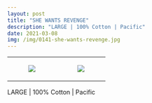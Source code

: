 ```yaml
---
layout: post
title: "SHE WANTS REVENGE"
description: "LARGE | 100% Cotton | Pacific"
date: 2021-03-08
img: /img/0141-she-wants-revenge.jpg
---
```




<table style="width:100%;"><tr><td style="vertical-align:top;">
      <figure class="tmblr-full" data-orig-height="2048" data-orig-width="1365" data-orig-src="https://concertshirts.netlify.app/shirts/0141/0141-01.jpg"><img src="https://64.media.tumblr.com/aa781f538bc355b561f4816d1e84a9c0/2cf162b65eedf85a-2c/s540x810/309faa8d22a45977abf3ebf2d83aa1dc838e4a5e.jpg" data-orig-height="2048" data-orig-width="1365" data-orig-src="https://concertshirts.netlify.app/shirts/0141/0141-01.jpg"/></figure></td>
    <td style="vertical-align:top;">
      <figure class="tmblr-full" data-orig-height="2048" data-orig-width="1365" data-orig-src="https://concertshirts.netlify.app/shirts/0141/0141-02.jpg"><img src="https://64.media.tumblr.com/b2f173f355181749698d937d1f9bc15b/2cf162b65eedf85a-5a/s540x810/332128589dc9db2a6e10a57e07d7f8783cdde353.jpg" data-orig-height="2048" data-orig-width="1365" data-orig-src="https://concertshirts.netlify.app/shirts/0141/0141-02.jpg"/></figure></td>
  </tr></table><p>
  LARGE | 100% Cotton | Pacific
</p>
